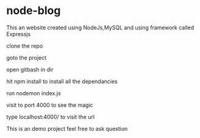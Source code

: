 # node-blog
This an website created using NodeJs,MySQL and using framework called Expressjs

clone the repo

goto the project

open gitbash in dir

hit npm install  to install all the dependancies

run nodemon index.js

visit to port 4000 to see the magic

type localhost:4000/ to visit the url

This is an demo project feel free to ask question
